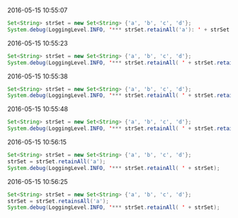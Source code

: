 2016-05-15 10:55:07
```java
Set<String> strSet = new Set<String> {'a', 'b', 'c', 'd'};
System.debug(LoggingLevel.INFO, '*** strSet.retainAll('a'): ' + strSet.retainAll('a'));
```

2016-05-15 10:55:23
```java
Set<String> strSet = new Set<String> {'a', 'b', 'c', 'd'};
System.debug(LoggingLevel.INFO, '*** strSet.retainAll( ' + strSet.retainAll('a'));
```

2016-05-15 10:55:38
```java
Set<String> strSet = new Set<String> {'a', 'b', 'c', 'd'};
System.debug(LoggingLevel.INFO, '*** strSet.retainAll( ' + strSet.retainAll('a'));
```

2016-05-15 10:55:48
```java
Set<String> strSet = new Set<String> {'a', 'b', 'c', 'd'};
System.debug(LoggingLevel.INFO, '*** strSet.retainAll( ' + strSet.retainsAll('a'));
```

2016-05-15 10:56:15
```java
Set<String> strSet = new Set<String> {'a', 'b', 'c', 'd'};
strSet = strSet.retainAll('a');
System.debug(LoggingLevel.INFO, '*** strSet.retainAll( ' + strSet);
```

2016-05-15 10:56:25
```java
Set<String> strSet = new Set<String> {'a', 'b', 'c', 'd'};
strSet = strSet.retainsAll('a');
System.debug(LoggingLevel.INFO, '*** strSet.retainAll( ' + strSet);
```

